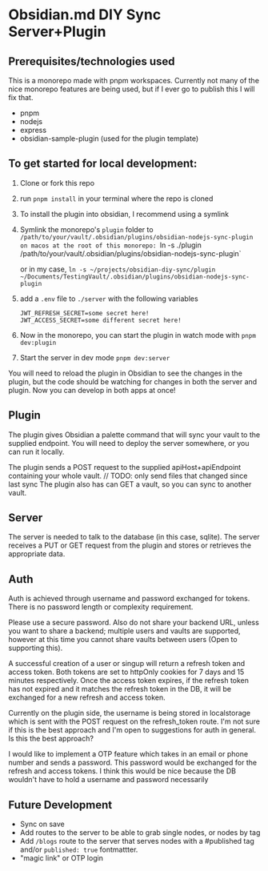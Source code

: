 # Obsidian.md DIY Sync Server+Plugin

## Prerequisites/technologies used

This is a monorepo made with pnpm workspaces. Currently not many of the nice monorepo features are being used, but if I ever go to publish this I will fix that.

- pnpm
- nodejs
- express
- obsidian-sample-plugin (used for the plugin template)

## To get started for local development:

1. Clone or fork this repo
1. run `pnpm install` in your terminal where the repo is cloned
1. To install the plugin into obsidian, I recommend using a symlink
1. Symlink the monorepo's `plugin` folder to `/path/to/your/vault/.obsidian/plugins/obsidian-nodejs-sync-plugin on macos at the root of this monorepo: `ln -s ./plugin /path/to/your/vault/.obsidian/plugins/obsidian-nodejs-sync-plugin`

   or in my case,
   `ln -s ~/projects/obsidian-diy-sync/plugin ~/Documents/TestingVault/.obsidian/plugins/obsidian-nodejs-sync-plugin`

1. add a `.env` file to `./server` with the following variables

   ```
   JWT_REFRESH_SECRET=some secret here!
   JWT_ACCESS_SECRET=some different secret here!
   ```

1. Now in the monorepo, you can start the plugin in watch mode with `pnpm dev:plugin`
1. Start the server in dev mode `pnpm dev:server`

You will need to reload the plugin in Obsidian to see the changes in the plugin, but the code should be watching for changes in both the server and plugin.
Now you can develop in both apps at once!

## Plugin

The plugin gives Obsidian a palette command that will sync your vault to the supplied endpoint. You will need to deploy the server somewhere, or you can run it locally.

The plugin sends a POST request to the supplied apiHost+apiEndpoint containing your whole vault. // TODO: only send files that changed since last sync
The plugin also has can GET a vault, so you can sync to another vault.

## Server

The server is needed to talk to the database (in this case, sqlite). The server receives a PUT or GET request from the plugin and stores or retrieves the appropriate data.

## Auth

Auth is achieved through username and password exchanged for tokens. There is no password length or complexity requirement. 

Please use a secure password. Also do not share your backend URL, unless you want to share a backend; multiple users and vaults are supported, however at this time you cannot share vaults between users (Open to supporting this).

A successful creation of a user or singup will return a refresh token and access token. Both tokens are set to httpOnly cookies for 7 days and 15 minutes respectively. Once the access token expires, if the refresh token has not expired and it matches the refresh token in the DB, it will be exchanged for a new refresh and access token.


Currently on the plugin side, the username is being stored in localstorage which is sent with the POST request on the refresh_token route. I'm not sure if this is the best approach and I'm open to suggestions for auth in general. Is this the best approach?


I would like to implement a OTP feature which takes in an email or phone number and sends a password. This password would be exchanged for the refresh and access tokens. I think this would be nice because the DB wouldn't have to hold a username and password necessarily

## Future Development

- Sync on save
- Add routes to the server to be able to grab single nodes, or nodes by tag
- Add `/blogs` route to the server that serves nodes with a #published tag and/or `published: true` fontmattter.
- "magic link" or OTP login
